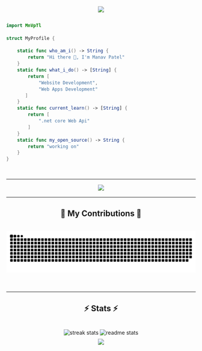 <h1 align="center">
    <img src="https://readme-typing-svg.herokuapp.com/?font=Righteous&size=35&center=true&vCenter=true&width=500&height=70&duration=4000&lines=Hey+There!+👋;+I'm+Manav+Patel!;" />
</h1>

```Swift
import MnVpTl

struct MyProfile {
    
    static func who_am_i() -> String {
        return "Hi there 👋, I'm Manav Patel"
    }
    static func what_i_do() -> [String] {
        return [
            "Website Development",
            "Web Apps Development"
       ]
    }
    static func current_learn() -> [String] {
        return [
            ".net core Web Api"
        ]
    }
    static func my_open_source() -> String {
        return "working on"
    }  
}

```
<br>
<hr/>
<p align="center"> <img src="https://github.com/CrazyChickenDev/CrazyChickenDev/blob/master/assets/source.gif" /> </p>
<div align="center">
  <hr/>
  <h2>🐍 My Contributions 🐍</h2>
  <br>
  <img alt="snake eating my contributions" src="https://raw.githubusercontent.com/salesp07/salesp07/output/github-contribution-grid-snake.svg" />
  <br/><br/><br/>
</div>

<hr/>
<h2 align="center">⚡ Stats ⚡</h2>
<br>
<div align=center>
  <img width=390 height=162.84 src="https://github-readme-stats.vercel.app/api?username=manavpatel1730&theme=algolia&show_icons=true&rank_icon=github&border_radius=20&count_private=true" alt="streak stats"/>
<img width=390 height=162.84 src="https://github-readme-streak-stats.herokuapp.com/?user=manavpatel1730&theme=algolia&border_radius=20" alt="readme stats"/>
  <br/>
	
   <img align="center" style="margin:0.5rem" src="https://github-readme-stats.vercel.app/api/top-langs/?username=manavpatel1730&layout=donut-vertical&show_icons=true&rank_icon=github&border_radius=20&title_color=00AEFF&text_color=c9cacc&icon_color=4AB197&bg_color=050F2C"/>
</div>
